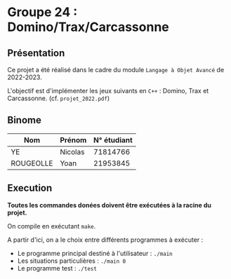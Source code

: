 # Groupe 24 : Domino/Trax/Carcassonne
## Présentation 
Ce projet a été réalisé dans le cadre du module `Langage à Objet Avancé` de 2022-2023.

L'objectif est d'implémenter les jeux suivants en `C++` : Domino, Trax et Carcassonne. (cf. `projet_2022.pdf`)

## Binome
| Nom       | Prénom  | N° étudiant |
| --------- | ------- | ----------- |
| YE        | Nicolas | 71814766    |
| ROUGEOLLE | Yoan    | 21953845    |

## Execution
__Toutes les commandes donées doivent être exécutées à la racine du projet.__

On compile en exécutant `make`.

A partir d'ici, on a le choix entre différents programmes à exécuter :
- Le programme principal destiné à l'utilisateur : `./main`
- Les situations particulières : `./main 0`
- Le programme test : `./test`
